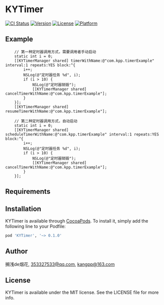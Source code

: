 # KYTimer

[![CI Status](https://img.shields.io/travis/搁浅de烟花/KYTimer.svg?style=flat)](https://travis-ci.org/搁浅de烟花/KYTimer)
[![Version](https://img.shields.io/cocoapods/v/KYTimer.svg?style=flat)](https://cocoapods.org/pods/KYTimer)
[![License](https://img.shields.io/cocoapods/l/KYTimer.svg?style=flat)](https://cocoapods.org/pods/KYTimer)
[![Platform](https://img.shields.io/cocoapods/p/KYTimer.svg?style=flat)](https://cocoapods.org/pods/KYTimer)

## Example

```
    // 第一种定时器调用方式，需要调用者手动启动
    static int i = 0;
    [[KYTimerManager shared] timerWithName:@"com.kpp.timerExample" interval:1 repeats:YES block:^{
        i++;
        NSLog(@"定时器任务 %d", i);
        if (i > 10) {
            NSLog(@"定时器销毁");
            [[KYTimerManager shared] cancelTimerWithName:@"com.kpp.timerExample"];
        }
    }];
    [[KYTimerManager shared] resumeTimerWithName:@"com.kpp.timerExample"];
```

```
    // 第二种定时器调用方式，自动启动
    static int i = 0;
    [[KYTimerManager shared] scheduleTimerWithName:@"com.kpp.timerExample" interval:1 repeats:YES block:^{
        i++;
        NSLog(@"定时器任务 %d", i);
        if (i > 10) {
            NSLog(@"定时器销毁");
            [[KYTimerManager shared] cancelTimerWithName:@"com.kpp.timerExample"];
        }
    }];
```

## Requirements

## Installation

KYTimer is available through [CocoaPods](https://cocoapods.org). To install
it, simply add the following line to your Podfile:

```ruby
pod 'KYTimer', '~> 0.1.0'
```

## Author

搁浅de烟花, 353327533@qq.com, kangpp@163.com

## License

KYTimer is available under the MIT license. See the LICENSE file for more info.
